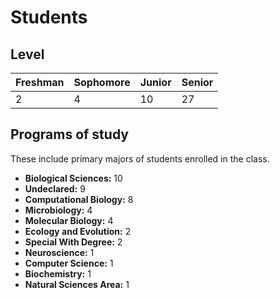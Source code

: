 # Students

## Level

| Freshman | Sophomore | Junior | Senior |
| -------- | --------- | ------ | ------ |
| 2 | 4 | 10 | 27 |

## Programs of study

These include primary majors of students enrolled in the class.

-   **Biological Sciences:** 10
-   **Undeclared:** 9
-   **Computational Biology:** 8
-   **Microbiology:** 4
-   **Molecular Biology:** 4
-   **Ecology and Evolution:** 2
-   **Special With Degree:** 2
-   **Neuroscience:** 1
-   **Computer Science:** 1
-   **Biochemistry:** 1
-   **Natural Sciences Area:** 1
